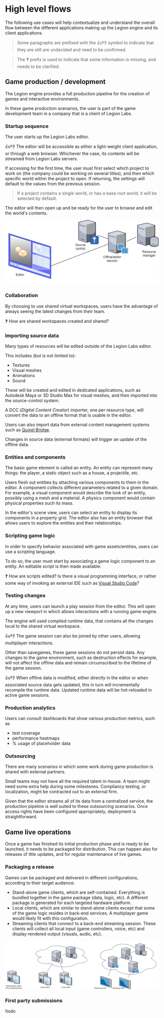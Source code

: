# High level flows

The following use cases will help contextualize and understand the overall flow between the different applications making up the Legion engine and its client applications.

> Some paragraphs are prefixed with the 👍/👎 symbol to indicate that they are still are undecided and need to be confirmed.

> The ❓ prefix is used to indicate that some information is missing, and needs to be clarified.

## Game production / development

The Legion engine provides a full production pipeline for the creation of games and interactive environments.

In these game production scenarios, the user is part of the game development team in a company that is a client of Legion Labs.

### Startup sequence

The user starts up the Legion Labs editor.

👍/👎 The editor will be accessible as either a light-weight client application, or through a web browser. Whichever the case, its contents will be streamed from Legion Labs servers.

If accessing for the first time, the user must first select which project to work on (the company could be working on several titles), and then which specific world within the project to open. If returning, the settings will default to the values from the previous session.

> If a project contains a single world, or has a base root world, it will be selected by default.

The editor will then open up and be ready for the user to browse and edit the world's contents.

![Editor session](figures/editor-session.png)

### Collaboration

By choosing to use shared virtual workspaces, users have the advantage of always seeing the latest changes from their team.

❓ How are shared workspaces created and shared?

### Importing source data

Many types of resources will be edited outside of the Legion Labs editor.

This includes (but is not limited to):
* Textures
* Visual meshes
* Animations
* Sound

These will be created and edited in dedicated applications, such as Autodesk Maya or 3D Studio Max for visual meshes, and then imported into the source-control system.

A DCC (*Digital Content Creator*) importer, one per resource type, will convert the data to an offline format that is usable in the editor.

Users can also import data from external content management systems such as [Quixel Bridge](https://help.quixel.com/hc/en-us/articles/115000613105-What-is-Quixel-Bridge-).

Changes in source data (external formats) will trigger an update of the offline data.

### Entities and components

The basic game element is called an entity. An entity can represent many things: the player, a static object such as a house, a projectile, etc.

Users flesh out entities by attaching various components to them in the editor. A component collects different parameters related to a given domain. For example, a visual component would describe the look of an entity, possibly using a mesh and a material. A physics component would contain physical properties such its mass.

In the editor's scene view, users can select an entity to display its components in a property grid. The editor also has an entity browser that allows users to explore the entities and their relationships.

### Scripting game logic

In order to specify behavior associated with game assets/entities, users can use a scripting language.

To do so, the user must start by associating a game logic component to an entity. An editable script is then made available.

❓ How are scripts edited? Is there a visual programming interface, or rather some way of invoking an external IDE such as [Visual Studio Code](https://code.visualstudio.com/)?

### Testing changes

At any time, users can launch a play session from the editor. This will open up a new viewport in which allows interactions with a running game engine.

The engine will used compiled runtime data, that contains all the changes local to the shared virtual workspace.

👍/👎 The game session can also be joined by other users, allowing multiplayer interactions.

Other than savegames, these game sessions do not persist data. Any changes to the game environment, such as destruction effects for example, will not affect the offline data and remain circumscribed to the lifetime of the game session.

👍/👎 When offline data is modified, either directly in the editor or when associated source data gets updated, this in turn will incrementally recompile the runtime data. Updated runtime data will be hot-reloaded in active game sessions.

### Production analytics

Users can consult dashboards that show various production metrics, such as
* test coverage
* performance heatmaps
* % usage of placeholder data


### Outsourcing

There are many scenarios in which some work during game production is shared with external partners.

Small teams may not have all the required talent in-house. A team might need some extra help during some milestones. Compliancy testing, or localization, might be contracted out to an external firm.

Given that the editor streams all of its data from a centralized service, the production pipeline is well suited to these outsourcing scenarios. Once access rights have been configured appropriately, deployment is straightforward.

## Game live operations

Once a game has finished its initial production phase and is ready to be launched, it needs to be packaged for distribution. This can happen also for releases of title updates, and for regular maintenance of live games.

### Packaging a release

Games can be packaged and delivered in different configurations, according to their target audience:

* Stand-alone game clients, which are self-contained. Everything is bundled together in the game package (data, logic, etc). A different package is generated for each targeted hardware platform.
* Local clients, which are similar to stand-alone clients except that some of the game logic resides in back-end services. A multiplayer game would likely fit with this configuration.
* Streaming clients that connect to a back-end streaming session. These clients will collect all local input (game controllers, voice, etc) and display rendered output (visuals, audio, etc).

![Live game clients](figures/live-game-clients.png)

### First party submissions

!todo
